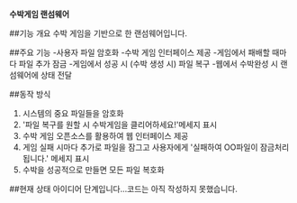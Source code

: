 **수박게임 랜섬웨어**

##기능 개요
수박 게임을 기반으로 한 랜섬웨어입니다.

##주요 기능
-사용자 파일 암호화
-수박 게임 인터페이스 제공
-게임에서 패배할 때마다 파일 추가 잠금
-게임에서 성공 시 (수박 생성 시) 파일 복구
-웹에서 수박완성 시 랜섬웨어에 상태 전달

##동작 방식
1. 시스템의 중요 파일들을 암호화
2. '파일 복구를 원할 시 수박게임을 클리어하세요!'메세지 표시
3. 수박 게임 오픈소스를 활용하여 웹 인터페이스 제공
4. 게임 실패 시마다 추가로 파일을 잠그고 사용자에게 '실패하여 OO파일이 잠금처리됩니다.' 메세지 표시
5. 수박을 성공적으로 만들면 모든 파일 복호화
   
##현재 상태
아이디어 단계입니다...코드는 아직 작성하지 못했습니다.
